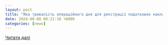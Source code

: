 ```yaml
---
layout: post
title: "Яка тривалість операційного дня для реєстрації податкових накладних?"
date: 2024-08-08 08:21:18 +0000
categories: [news]
---
```


[Читати далі](https://zp.tax.gov.ua/media-ark/news-ark/809939.html)
